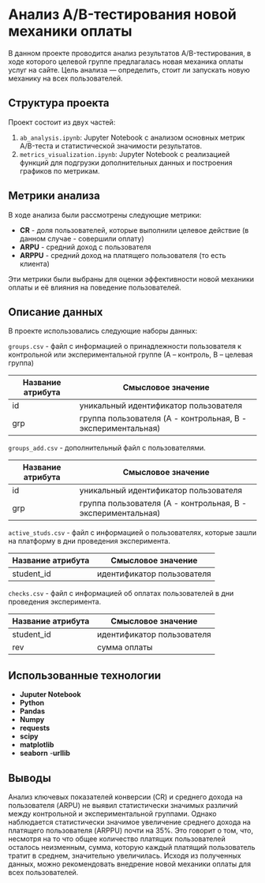 # Анализ A/B-тестирования новой механики оплаты

В данном проекте проводится анализ результатов A/B-тестирования, в ходе которого целевой группе предлагалась новая механика оплаты услуг на сайте. Цель анализа — определить, стоит ли запускать новую механику на всех пользователей.

## Структура проекта

Проект состоит из двух частей:

1. `ab_analysis.ipynb`: Jupyter Notebook с анализом основных метрик A/B-теста и статистической значимости результатов.
2. `metrics_visualization.ipynb`: Jupyter Notebook с реализацией функций для подгрузки дополнительных данных и построения графиков по метрикам.

## Метрики анализа

В ходе анализа были рассмотрены следующие метрики:

- **CR** - доля пользователей, которые выполнили целевое действие (в данном случае - совершили оплату)
- **ARPU** - средний доход с пользователя
- **ARPPU** - средний доход на платящего пользователя (то есть клиента)

Эти метрики были выбраны для оценки эффективности новой механики оплаты и её влияния на поведение пользователей.

## Описание данных

В проекте использовались следующие наборы данных:

`groups.csv` - файл с информацией о принадлежности пользователя к контрольной или экспериментальной группе (А – контроль, B – целевая группа) 

| Название атрибута | Смысловое значение |
|------------|-------------|
| id | уникальный идентификатор пользователя |
| grp | группа пользователя (A - контрольная, B - экспериментальная) |

`groups_add.csv` - дополнительный файл с пользователями.

| Название атрибута | Смысловое значение |
|------------|-------------|
| id | уникальный идентификатор пользователя |
| grp | группа пользователя (A - контрольная, B - экспериментальная) |

`active_studs.csv` - файл с информацией о пользователях, которые зашли на платформу в дни проведения эксперимента. 

| Название атрибута | Смысловое значение |
|------------|-------------|
| student_id | идентификатор пользователя |

`checks.csv` - файл с информацией об оплатах пользователей в дни проведения эксперимента.

| Название атрибута | Смысловое значение |
|------------|-------------|
| student_id | идентификатор пользователя |
| rev | сумма оплаты |

## Использованные технологии

- **Juputer Notebook**
- **Python**
- **Pandas**
- **Numpy**
- **requests**
- **scipy**
- **matplotlib**
- **seaborn**
-**urllib**

## Выводы

Анализ ключевых показателей конверсии (CR) и среднего дохода на пользователя (ARPU) не выявил статистически значимых различий между контрольной и экспериментальной группами. Однако наблюдается статистически значимое увеличение среднего дохода на платящего пользователя (ARPPU) почти на 35%. Это говорит о том, что, несмотря на то что общее количество платящих пользователей осталось неизменным, сумма, которую каждый платящий пользователь тратит в среднем, значительно увеличилась. Исходя из полученных данных, можно рекомендовать внедрение новой механики оплаты для всех пользователей.


